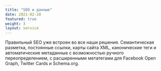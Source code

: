 ```yaml
---
title: "SEO и данные"
date: 2021-02-20
featured: true
weight: 3
layout: service
---
```


Правильный SEO уже встроен во все наши решения. Семантическая разметка, постоянные ссылки, карты сайта XML, канонические теги и автоматические метаданные с возможностью ручного переопределением, с расширенными метатегами для Facebook Open Graph, Twitter Cards и Schema.org.
